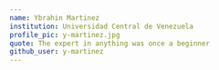 ```yaml
---
name: Ybrahin Martinez
institution: Universidad Central de Venezuela
profile_pic: y-martinez.jpg
quote: The expert in anything was once a beginner 
github_user: y-martinez
---
```

